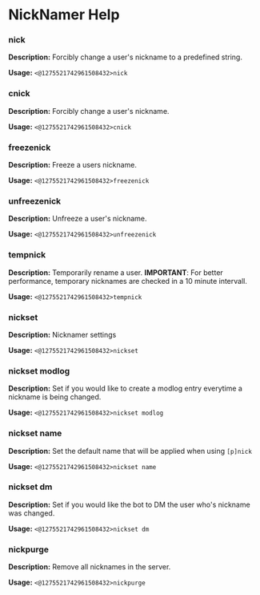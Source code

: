 # NickNamer Help

### nick

**Description:** Forcibly change a user's nickname to a predefined string.

**Usage:** `<@1275521742961508432>nick`

### cnick

**Description:** Forcibly change a user's nickname.

**Usage:** `<@1275521742961508432>cnick`

### freezenick

**Description:** Freeze a users nickname.

**Usage:** `<@1275521742961508432>freezenick`

### unfreezenick

**Description:** Unfreeze a user's nickname.

**Usage:** `<@1275521742961508432>unfreezenick`

### tempnick

**Description:** Temporarily rename a user.
**IMPORTANT**: For better performance, temporary nicknames are checked in a 10 minute intervall.

**Usage:** `<@1275521742961508432>tempnick`

### nickset

**Description:** Nicknamer settings

**Usage:** `<@1275521742961508432>nickset`

### nickset modlog

**Description:** Set if you would like to create a modlog entry everytime a nickname is being changed.

**Usage:** `<@1275521742961508432>nickset modlog`

### nickset name

**Description:** Set the default name that will be applied when using ``[p]nick``

**Usage:** `<@1275521742961508432>nickset name`

### nickset dm

**Description:** Set if you would like the bot to DM the user who's nickname was changed.

**Usage:** `<@1275521742961508432>nickset dm`

### nickpurge

**Description:** Remove all nicknames in the server.

**Usage:** `<@1275521742961508432>nickpurge`

